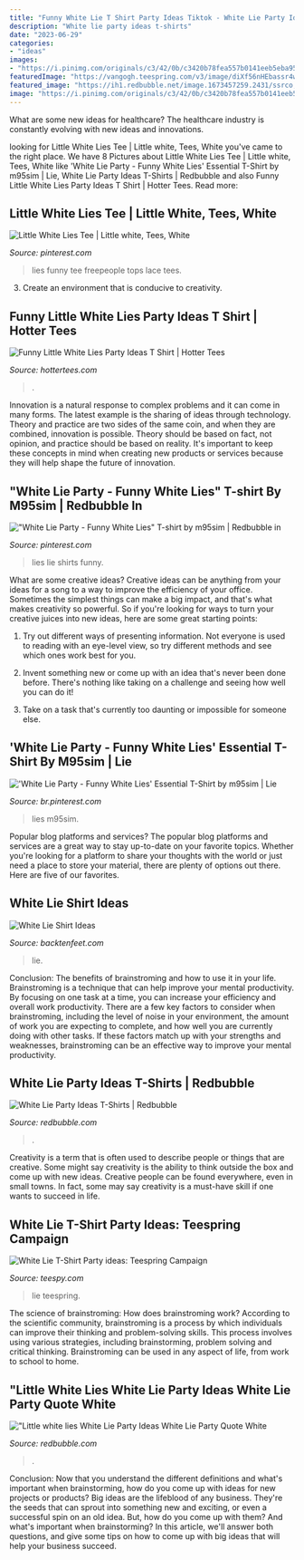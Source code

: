 ```yaml
---
title: "Funny White Lie T Shirt Party Ideas Tiktok - White Lie Party Ideas T-shirts"
description: "White lie party ideas t-shirts"
date: "2023-06-29"
categories:
- "ideas"
images:
- "https://i.pinimg.com/originals/c3/42/0b/c3420b78fea557b0141eeb5eba95dc0e.jpg"
featuredImage: "https://vangogh.teespring.com/v3/image/diXf56nHEbassr4wLKht0cQMaNI/960/1120.jpg"
featured_image: "https://ih1.redbubble.net/image.1673457259.2431/ssrco,classic_tee,mens,101010:01c5ca27c6,front_alt,square_product,600x600.jpg"
image: "https://i.pinimg.com/originals/c3/42/0b/c3420b78fea557b0141eeb5eba95dc0e.jpg"
---
```



What are some new ideas for healthcare?
The healthcare industry is constantly evolving with new ideas and innovations.

	

		
looking for Little White Lies Tee | Little white, Tees, White you've came to the right place. We have 8 Pictures about Little White Lies Tee | Little white, Tees, White like &#039;White Lie Party - Funny White Lies&#039; Essential T-Shirt by m95sim | Lie, White Lie Party Ideas T-Shirts | Redbubble and also Funny Little White Lies Party Ideas T Shirt | Hotter Tees. Read more:
		
    
## Little White Lies Tee | Little White, Tees, White

<img loading=lazy src="https://i.pinimg.com/originals/c3/42/0b/c3420b78fea557b0141eeb5eba95dc0e.jpg" onerror="this.onerror=null;this.src='https://tse1.mm.bing.net/th?id=OIP.V2aiQh09_Ja0jb9meLAysAHaLH&amp;pid=15.1';" alt="Little White Lies Tee | Little white, Tees, White">

_Source: pinterest.com_

>lies funny tee freepeople tops lace tees. 

	

3. Create an environment that is conducive to creativity.

    
## Funny Little White Lies Party Ideas T Shirt | Hotter Tees

<img loading=lazy src="https://hottertees.com/wp-content/uploads/2021/03/Funny-Little-White-Lies-Party-Ideas-T-Shirt.jpg" onerror="this.onerror=null;this.src='https://tse4.mm.bing.net/th?id=OIP.2gI8ywmo3yIFEdavhAyP9AHaHa&amp;pid=15.1';" alt="Funny Little White Lies Party Ideas T Shirt | Hotter Tees">

_Source: hottertees.com_

>. 

	

Innovation is a natural response to complex problems and it can come in many forms. The latest example is the sharing of ideas through technology. Theory and practice are two sides of the same coin, and when they are combined, innovation is possible. Theory should be based on fact, not opinion, and practice should be based on reality. It's important to keep these concepts in mind when creating new products or services because they will help shape the future of innovation.

    
## &quot;White Lie Party - Funny White Lies&quot; T-shirt By M95sim | Redbubble In

<img loading=lazy src="https://i.pinimg.com/236x/59/08/75/590875c65692835b59bee7de34d05f4c.jpg?nii=t" onerror="this.onerror=null;this.src='https://tse3.mm.bing.net/th?id=OIP.f1_DT3iAimNJIT-FXrefiQAAAA&amp;pid=15.1';" alt="&quot;White Lie Party - Funny White Lies&quot; T-shirt by m95sim | Redbubble in">

_Source: pinterest.com_

>lies lie shirts funny. 

	

What are some creative ideas?
Creative ideas can be anything from your ideas for a song to a way to improve the efficiency of your office. Sometimes the simplest things can make a big impact, and that's what makes creativity so powerful. So if you're looking for ways to turn your creative juices into new ideas, here are some great starting points: 
1. Try out different ways of presenting information. Not everyone is used to reading with an eye-level view, so try different methods and see which ones work best for you.

2. Invent something new or come up with an idea that's never been done before. There's nothing like taking on a challenge and seeing how well you can do it!

3. Take on a task that's currently too daunting or impossible for someone else.

    
## &#039;White Lie Party - Funny White Lies&#039; Essential T-Shirt By M95sim | Lie

<img loading=lazy src="https://i.pinimg.com/originals/1d/21/cc/1d21cc0dc2d6559de78456bdd2a4f0ad.png" onerror="this.onerror=null;this.src='https://tse4.mm.bing.net/th?id=OIP.K0erBSEN0bfoG_q7UP7IHwHaJ4&amp;pid=15.1';" alt="&#039;White Lie Party - Funny White Lies&#039; Essential T-Shirt by m95sim | Lie">

_Source: br.pinterest.com_

>lies m95sim. 

	

Popular blog platforms and services?
The popular blog platforms and services are a great way to stay up-to-date on your favorite topics. Whether you're looking for a platform to share your thoughts with the world or just need a place to store your material, there are plenty of options out there. Here are five of our favorites.

    
## White Lie Shirt Ideas

<img loading=lazy src="https://i.pinimg.com/736x/58/a7/9e/58a79e39d074cda455ee05a2b7af4928.jpg" onerror="this.onerror=null;this.src='https://tse1.mm.bing.net/th?id=OIP.n18qasONss1HiWwUIyDzcwHaJ3&amp;pid=15.1';" alt="White Lie Shirt Ideas">

_Source: backtenfeet.com_

>lie. 

	

Conclusion: The benefits of brainstroming and how to use it in your life.
Brainstroming is a technique that can help improve your mental productivity. By focusing on one task at a time, you can increase your efficiency and overall work productivity. There are a few key factors to consider when brainstroming, including the level of noise in your environment, the amount of work you are expecting to complete, and how well you are currently doing with other tasks. If these factors match up with your strengths and weaknesses, brainstroming can be an effective way to improve your mental productivity.

    
## White Lie Party Ideas T-Shirts | Redbubble

<img loading=lazy src="https://ih1.redbubble.net/image.1673457259.2431/ssrco,classic_tee,mens,101010:01c5ca27c6,front_alt,square_product,600x600.jpg" onerror="this.onerror=null;this.src='https://tse1.mm.bing.net/th?id=OIP.7g5T7edQjmu0Gk-h3TorFwHaHZ&amp;pid=15.1';" alt="White Lie Party Ideas T-Shirts | Redbubble">

_Source: redbubble.com_

>. 

	

Creativity is a term that is often used to describe people or things that are creative. Some might say creativity is the ability to think outside the box and come up with new ideas. Creative people can be found everywhere, even in small towns. In fact, some may say creativity is a must-have skill if one wants to succeed in life.

    
## White Lie T-Shirt Party Ideas: Teespring Campaign

<img loading=lazy src="https://vangogh.teespring.com/v3/image/diXf56nHEbassr4wLKht0cQMaNI/960/1120.jpg" onerror="this.onerror=null;this.src='https://tse4.mm.bing.net/th?id=OIP.Lh-G6-ET0CrKdgH0-lp5rgHaHa&amp;pid=15.1';" alt="White Lie T-Shirt Party ideas: Teespring Campaign">

_Source: teespy.com_

>lie teespring. 

	

The science of brainstroming: How does brainstroming work?
According to the scientific community, brainstroming is a process by which individuals can improve their thinking and problem-solving skills. This process involves using various strategies, including brainstorming, problem solving and critical thinking. Brainstroming can be used in any aspect of life, from work to school to home.

    
## &quot;Little White Lies White Lie Party Ideas White Lie Party Quote White

<img loading=lazy src="https://ih1.redbubble.net/image.2524936507.1305/ssrco,slim_fit_t_shirt,mens,fafafa:ca443f4786,front,tall_portrait,750x1000.jpg" onerror="this.onerror=null;this.src='https://tse3.mm.bing.net/th?id=OIP.GjLNg6EhEmYPpQfJRQ_UnQHaJ4&amp;pid=15.1';" alt="&quot;Little white lies White Lie Party Ideas White Lie Party Quote White">

_Source: redbubble.com_

>. 

	

Conclusion: Now that you understand the different definitions and what's important when brainstorming, how do you come up with ideas for new projects or products?
Big ideas are the lifeblood of any business. They're the seeds that can sprout into something new and exciting, or even a successful spin on an old idea. But, how do you come up with them? And what's important when brainstorming? In this article, we'll answer both questions, and give some tips on how to come up with big ideas that will help your business succeed.

